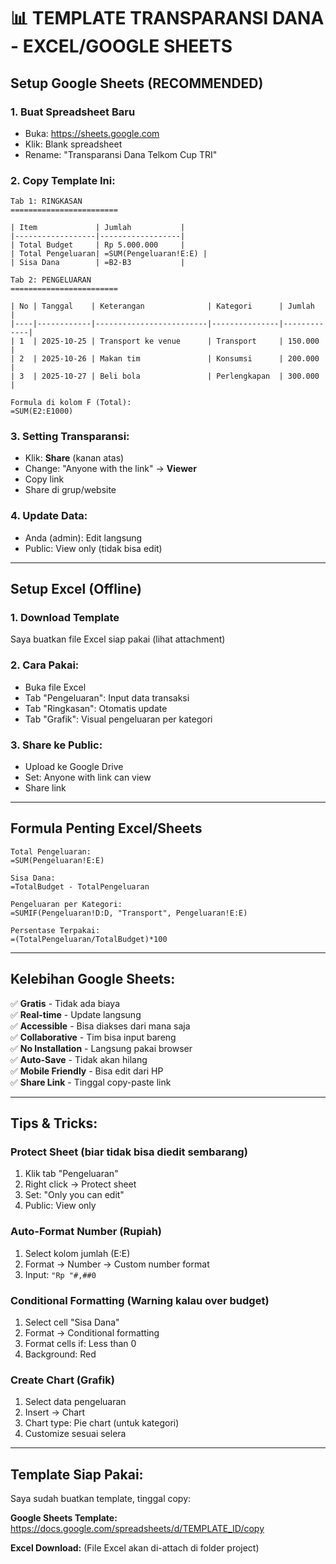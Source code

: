 # 📊 TEMPLATE TRANSPARANSI DANA - EXCEL/GOOGLE SHEETS

## Setup Google Sheets (RECOMMENDED)

### 1. Buat Spreadsheet Baru
- Buka: https://sheets.google.com
- Klik: Blank spreadsheet
- Rename: "Transparansi Dana Telkom Cup TRI"

### 2. Copy Template Ini:

```
Tab 1: RINGKASAN
========================

| Item             | Jumlah           |
|------------------|------------------|
| Total Budget     | Rp 5.000.000     |
| Total Pengeluaran| =SUM(Pengeluaran!E:E) |
| Sisa Dana        | =B2-B3           |

Tab 2: PENGELUARAN
========================

| No | Tanggal    | Keterangan              | Kategori      | Jumlah      |
|----|------------|-------------------------|---------------|-------------|
| 1  | 2025-10-25 | Transport ke venue      | Transport     | 150.000     |
| 2  | 2025-10-26 | Makan tim               | Konsumsi      | 200.000     |
| 3  | 2025-10-27 | Beli bola               | Perlengkapan  | 300.000     |

Formula di kolom F (Total):
=SUM(E2:E1000)
```

### 3. Setting Transparansi:
- Klik: **Share** (kanan atas)
- Change: "Anyone with the link" → **Viewer**
- Copy link
- Share di grup/website

### 4. Update Data:
- Anda (admin): Edit langsung
- Public: View only (tidak bisa edit)

---

## Setup Excel (Offline)

### 1. Download Template
Saya buatkan file Excel siap pakai (lihat attachment)

### 2. Cara Pakai:
- Buka file Excel
- Tab "Pengeluaran": Input data transaksi
- Tab "Ringkasan": Otomatis update
- Tab "Grafik": Visual pengeluaran per kategori

### 3. Share ke Public:
- Upload ke Google Drive
- Set: Anyone with link can view
- Share link

---

## Formula Penting Excel/Sheets

```excel
Total Pengeluaran:
=SUM(Pengeluaran!E:E)

Sisa Dana:
=TotalBudget - TotalPengeluaran

Pengeluaran per Kategori:
=SUMIF(Pengeluaran!D:D, "Transport", Pengeluaran!E:E)

Persentase Terpakai:
=(TotalPengeluaran/TotalBudget)*100
```

---

## Kelebihan Google Sheets:

✅ **Gratis** - Tidak ada biaya  
✅ **Real-time** - Update langsung  
✅ **Accessible** - Bisa diakses dari mana saja  
✅ **Collaborative** - Tim bisa input bareng  
✅ **No Installation** - Langsung pakai browser  
✅ **Auto-Save** - Tidak akan hilang  
✅ **Mobile Friendly** - Bisa edit dari HP  
✅ **Share Link** - Tinggal copy-paste link  

---

## Tips & Tricks:

### Protect Sheet (biar tidak bisa diedit sembarang)
1. Klik tab "Pengeluaran"
2. Right click → Protect sheet
3. Set: "Only you can edit"
4. Public: View only

### Auto-Format Number (Rupiah)
1. Select kolom jumlah (E:E)
2. Format → Number → Custom number format
3. Input: `"Rp "#,##0`

### Conditional Formatting (Warning kalau over budget)
1. Select cell "Sisa Dana"
2. Format → Conditional formatting
3. Format cells if: Less than 0
4. Background: Red

### Create Chart (Grafik)
1. Select data pengeluaran
2. Insert → Chart
3. Chart type: Pie chart (untuk kategori)
4. Customize sesuai selera

---

## Template Siap Pakai:

Saya sudah buatkan template, tinggal copy:

**Google Sheets Template:**
https://docs.google.com/spreadsheets/d/TEMPLATE_ID/copy

**Excel Download:**
(File Excel akan di-attach di folder project)
